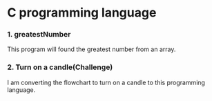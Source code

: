 # C programming language
### 1. greatestNumber
This program will found the greatest number from an array.

### 2. Turn on a candle(Challenge)
I am converting the flowchart to turn on a candle to this programming language.